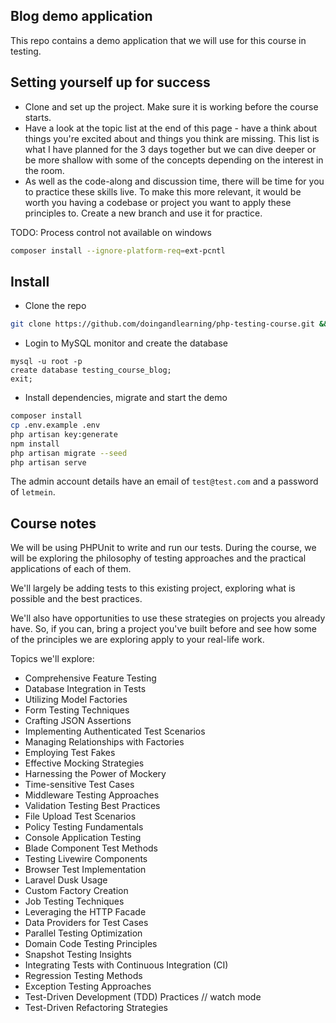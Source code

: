 ## Blog demo application
This repo contains a demo application that we will use for this course in testing.

## Setting yourself up for success

- Clone and set up the project. Make sure it is working before the course starts.
- Have a look at the topic list at the end of this page - have a think about things you're excited about and things you think are missing. This list is what I have planned for the 3 days together but we can dive deeper or be more shallow with some of the concepts depending on the interest in the room.
- As well as the code-along and discussion time, there will be time for you to practice these skills live. To make this more relevant, it would be worth you having a codebase or project you want to apply these principles to. Create a new branch and use it for practice.

TODO: Process control not available on windows

```bash
composer install --ignore-platform-req=ext-pcntl
```

## Install
- Clone the repo
```bash
git clone https://github.com/doingandlearning/php-testing-course.git && cd php-testing-course
```
- Login to MySQL monitor and create the database
```mysql
mysql -u root -p
create database testing_course_blog;
exit;
```
- Install dependencies, migrate and start the demo
```bash
composer install
cp .env.example .env
php artisan key:generate
npm install
php artisan migrate --seed 
php artisan serve 
```

The admin account details have an email of `test@test.com` and a password of `letmein`.

## Course notes

We will be using PHPUnit to write and run our tests. During the course, we will be exploring the philosophy of testing approaches and the practical applications of each of them.

We'll largely be adding tests to this existing project, exploring what is possible and the best practices. 

We'll also have opportunities to use these strategies on projects you already have. So, if you can, bring a project you've built before and see how some of the principles we are exploring apply to your real-life work.

Topics we'll explore:
- Comprehensive Feature Testing
- Database Integration in Tests
- Utilizing Model Factories
- Form Testing Techniques
- Crafting JSON Assertions
- Implementing Authenticated Test Scenarios
- Managing Relationships with Factories
- Employing Test Fakes
- Effective Mocking Strategies
- Harnessing the Power of Mockery
- Time-sensitive Test Cases
- Middleware Testing Approaches
- Validation Testing Best Practices
- File Upload Test Scenarios
- Policy Testing Fundamentals
- Console Application Testing
- Blade Component Test Methods
- Testing Livewire Components
- Browser Test Implementation
- Laravel Dusk Usage
- Custom Factory Creation
- Job Testing Techniques
- Leveraging the HTTP Facade
- Data Providers for Test Cases
- Parallel Testing Optimization
- Domain Code Testing Principles
- Snapshot Testing Insights
- Integrating Tests with Continuous Integration (CI)
- Regression Testing Methods
- Exception Testing Approaches
- Test-Driven Development (TDD) Practices // watch mode
- Test-Driven Refactoring Strategies 
